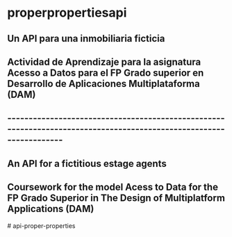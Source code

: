 # properpropertiesapi

## Un API para una inmobiliaria ficticia

## Actividad de Aprendizaje para la asignatura Acesso a Datos para el FP Grado superior en Desarrollo de Aplicaciones Multiplataforma (DAM)

## -------------------------------------------------------------------------------------------------------------------

## An API for a fictitious estage agents

## Coursework for the model Acess to Data for the FP Grado Superior in The Design of Multiplatform Applications (DAM)
#   a p i - p r o p e r - p r o p e r t i e s  
 